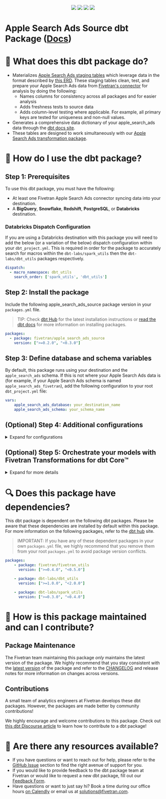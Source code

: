 <p align="center">
    <a alt="License"
        href="https://github.com/fivetran/dbt_apple_search_ads_source/blob/main/LICENSE">
        <img src="https://img.shields.io/badge/License-Apache%202.0-blue.svg" /></a>
    <a alt="dbt-core">
        <img src="https://img.shields.io/badge/dbt_Core™_version->=1.3.0_,<2.0.0-orange.svg" /></a>
    <a alt="Maintained?">
        <img src="https://img.shields.io/badge/Maintained%3F-yes-green.svg" /></a>
    <a alt="PRs">
        <img src="https://img.shields.io/badge/Contributions-welcome-blueviolet" /></a>
</p>

# Apple Search Ads Source dbt Package ([Docs](https://fivetran.github.io/dbt_apple_search_ads_source/))
# 📣 What does this dbt package do?
- Materializes [Apple Search Ads staging tables](https://fivetran.github.io/dbt_apple_search_ads_source/#!/overview/apple_search_ads_source/models/?g_v=1&g_e=seeds) which leverage data in the format described by [this ERD](https://fivetran.com/docs/applications/apple-search-ads#schemainformation). These staging tables clean, test, and prepare your Apple Search Ads data from [Fivetran's connector](https://fivetran.com/docs/applications/apple-search-ads) for analysis by doing the following:
  - Names columns for consistency across all packages and for easier analysis
  - Adds freshness tests to source data
  - Adds column-level testing where applicable. For example, all primary keys are tested for uniqueness and non-null values.
- Generates a comprehensive data dictionary of your apple_search_ads data through the [dbt docs site](https://fivetran.github.io/dbt_apple_search_ads_source/).
- These tables are designed to work simultaneously with our [Apple Search Ads transformation package](https://github.com/fivetran/dbt_apple_search_ads).

# 🎯 How do I use the dbt package?
## Step 1: Prerequisites
To use this dbt package, you must have the following:
- At least one Fivetran Apple Search Ads connector syncing data into your destination. 
- A **BigQuery**, **Snowflake**, **Redshift**, **PostgreSQL**, or **Databricks** destination.

### Databricks Dispatch Configuration
If you are using a Databricks destination with this package you will need to add the below (or a variation of the below) dispatch configuration within your `dbt_project.yml`. This is required in order for the package to accurately search for macros within the `dbt-labs/spark_utils` then the `dbt-labs/dbt_utils` packages respectively.
```yml
dispatch:
  - macro_namespace: dbt_utils
    search_order: ['spark_utils', 'dbt_utils']
```

## Step 2: Install the package
Include the following apple_search_ads_source package version in your `packages.yml` file.
> TIP: Check [dbt Hub](https://hub.getdbt.com/) for the latest installation instructions or [read the dbt docs](https://docs.getdbt.com/docs/package-management) for more information on installing packages.
```yaml
packages:
  - package: fivetran/apple_search_ads_source
    version: [">=0.2.0", "<0.3.0"]
```
## Step 3: Define database and schema variables
By default, this package runs using your destination and the `apple_search_ads` schema. If this is not where your Apple Search Ads data is (for example, if your Apple Search Ads schema is named `apple_search_ads_fivetran`), add the following configuration to your root `dbt_project.yml` file:

```yml
vars:
    apple_search_ads_database: your_destination_name
    apple_search_ads_schema: your_schema_name 
```

## (Optional) Step 4: Additional configurations
<details><summary>Expand for configurations</summary>

### Passing Through Additional Metrics
By default, this package will select `clicks`, `impressions`, and `cost` from the source reporting tables to store into the staging models. If you would like to pass through additional metrics to the staging models, add the below configurations to your `dbt_project.yml` file. These variables allow for the pass-through fields to be aliased (`alias`) if desired, but not required. Use the below format for declaring the respective pass-through variables:

>**Note** Please ensure you exercised due diligence when adding metrics to these models. The metrics added by default (taps, impressions, and spend) have been vetted by the Fivetran team maintaining this package for accuracy. There are metrics included within the source reports, for example metric averages, which may be inaccurately represented at the grain for reports created in this package. You will want to ensure whichever metrics you pass through are indeed appropriate to aggregate at the respective reporting levels provided in this package.

```yml
vars:
    apple_search_ads__ad_group_passthrough_metrics: 
      - name: "new_custom_field"
        alias: "custom_field"
      - name: "another_one"
    apple_search_ads__ad_passthrough_metrics:
      - name: "this_field"
    apple_search_ads__campaign_passthrough_metrics:
      - name: "unique_string_field"
        alias: "field_id"
    apple_search_ads__keyword_passthrough_metrics:
      - name: "that_field"
    apple_search_ads__search_term_passthrough_metrics:
      - name: "other_id"
        alias: "another_id"
```
### Disabling Additional Models
It's possible that your Apple Search Ads connector does not sync every table that this package expects. If your syncs exclude certain tables, it is because you either don't use that functionality in Apple Search Ads or actively excluded some tables from your syncs. To disable the corresponding functionality in the package, you must add the relevant variables. By default, the package assumes that all variables are true. Add variables for only the tables you want to disable. 

The `apple_search_ads__using_search_terms` variable below refers to the `search_terms_report` table. You must enable the [search match](https://searchads.apple.com/help/campaigns/0006-understand-search-match) function within each ad group to populate this table with data. 

```yml
# dbt_project.yml

...
config-version: 2

vars:
  apple_search_ads__using_search_terms: False # by default this is true
```

### Change the build schema
By default, this package builds the Apple Search Ads staging models within a schema titled (`<target_schema>` + `_apple_search_ads_source`) in your destination. If this is not where you would like your apple_search_ads staging data to be written to, add the following configuration to your root `dbt_project.yml` file:

```yml
models:
    apple_search_ads_source:
      +schema: my_new_schema_name # leave blank for just the target_schema
```
    
### Change the source table references
If an individual source table has a different name than the package expects, add the table name as it appears in your destination to the respective variable:
> IMPORTANT: See this project's [`dbt_project.yml`](https://github.com/fivetran/dbt_apple_search_ads_source/blob/main/dbt_project.yml) variable declarations to see the expected names.
    
```yml
vars:
    apple_search_ads_<default_source_table_name>_identifier: your_table_name 
```

</details>

## (Optional) Step 5: Orchestrate your models with Fivetran Transformations for dbt Core™
<details><summary>Expand for more details</summary>

Fivetran offers the ability for you to orchestrate your dbt project through [Fivetran Transformations for dbt Core™](https://fivetran.com/docs/transformations/dbt). Learn how to set up your project for orchestration through Fivetran in our [Transformations for dbt Core™ setup guides](https://fivetran.com/docs/transformations/dbt#setupguide).

</details>

# 🔍 Does this package have dependencies?
This dbt package is dependent on the following dbt packages. Please be aware that these dependencies are installed by default within this package. For more information on the following packages, refer to the [dbt hub](https://hub.getdbt.com/) site.
> IMPORTANT: If you have any of these dependent packages in your own `packages.yml` file, we highly recommend that you remove them from your root `packages.yml` to avoid package version conflicts.
```yml
packages:
    - package: fivetran/fivetran_utils
      version: [">=0.4.0", "<0.5.0"]

    - package: dbt-labs/dbt_utils
      version: [">=1.0.0", "<2.0.0"]

    - package: dbt-labs/spark_utils
      version: [">=0.3.0", "<0.4.0"]
```

# 🙌 How is this package maintained and can I contribute?
## Package Maintenance
The Fivetran team maintaining this package _only_ maintains the latest version of the package. We highly recommend that you stay consistent with the [latest version](https://hub.getdbt.com/fivetran/apple_search_ads_source/latest/) of the package and refer to the [CHANGELOG](https://github.com/fivetran/dbt_apple_search_ads_source/blob/main/CHANGELOG.md) and release notes for more information on changes across versions.

## Contributions
A small team of analytics engineers at Fivetran develops these dbt packages. However, the packages are made better by community contributions! 

We highly encourage and welcome contributions to this package. Check out [this dbt Discourse article](https://discourse.getdbt.com/t/contributing-to-a-dbt-package/657) to learn how to contribute to a dbt package!

# 🏪 Are there any resources available?
- If you have questions or want to reach out for help, please refer to the [GitHub Issue](https://github.com/fivetran/dbt_apple_search_ads_source/issues/new/choose) section to find the right avenue of support for you.
- If you would like to provide feedback to the dbt package team at Fivetran or would like to request a new dbt package, fill out our [Feedback Form](https://www.surveymonkey.com/r/DQ7K7WW).
- Have questions or want to just say hi? Book a time during our office hours [on Calendly](https://calendly.com/fivetran-solutions-team/fivetran-solutions-team-office-hours) or email us at solutions@fivetran.com.